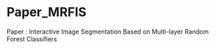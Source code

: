 # Paper_MRFIS
Paper : Interactive Image Segmentation Based on Multi-layer Random Forest Classifiers
